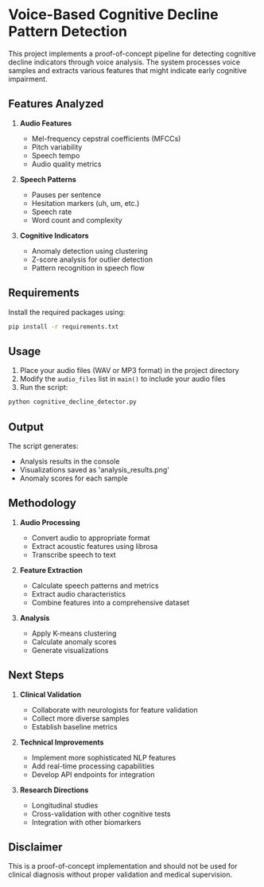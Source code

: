 # Voice-Based Cognitive Decline Pattern Detection

This project implements a proof-of-concept pipeline for detecting cognitive decline indicators through voice analysis. The system processes voice samples and extracts various features that might indicate early cognitive impairment.

## Features Analyzed

1. **Audio Features**
   - Mel-frequency cepstral coefficients (MFCCs)
   - Pitch variability
   - Speech tempo
   - Audio quality metrics

2. **Speech Patterns**
   - Pauses per sentence
   - Hesitation markers (uh, um, etc.)
   - Speech rate
   - Word count and complexity

3. **Cognitive Indicators**
   - Anomaly detection using clustering
   - Z-score analysis for outlier detection
   - Pattern recognition in speech flow

## Requirements

Install the required packages using:
```bash
pip install -r requirements.txt
```

## Usage

1. Place your audio files (WAV or MP3 format) in the project directory
2. Modify the `audio_files` list in `main()` to include your audio files
3. Run the script:
```bash
python cognitive_decline_detector.py
```

## Output

The script generates:
- Analysis results in the console
- Visualizations saved as 'analysis_results.png'
- Anomaly scores for each sample

## Methodology

1. **Audio Processing**
   - Convert audio to appropriate format
   - Extract acoustic features using librosa
   - Transcribe speech to text

2. **Feature Extraction**
   - Calculate speech patterns and metrics
   - Extract audio characteristics
   - Combine features into a comprehensive dataset

3. **Analysis**
   - Apply K-means clustering
   - Calculate anomaly scores
   - Generate visualizations

## Next Steps

1. **Clinical Validation**
   - Collaborate with neurologists for feature validation
   - Collect more diverse samples
   - Establish baseline metrics

2. **Technical Improvements**
   - Implement more sophisticated NLP features
   - Add real-time processing capabilities
   - Develop API endpoints for integration

3. **Research Directions**
   - Longitudinal studies
   - Cross-validation with other cognitive tests
   - Integration with other biomarkers

## Disclaimer

This is a proof-of-concept implementation and should not be used for clinical diagnosis without proper validation and medical supervision. 